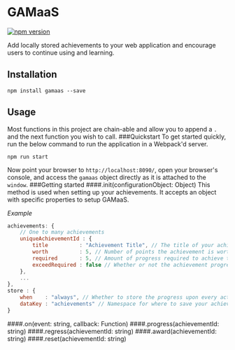 # GAMaaS
[![npm version](https://badge.fury.io/js/gamaas.svg)](https://badge.fury.io/js/gamaas)

Add locally stored achievements to your web application and encourage users to continue using and learning.

Installation
---
```
npm install gamaas --save
```

Usage
---
Most functions in this project are chain-able and allow you to append a `.` and the next function you wish to call.
###Quickstart
To get started quickly, run the below command to run the application in a Webpack'd server.

```
npm run start
```
Now point your browser to `http://localhost:8090/`, open your browser's console, and access the `gamaas` object directly as it is attached to the `window`.
###Getting started
####.init(configurationObject: Object)
This method is used when setting up your achievements. It accepts an object with specific properties to setup GAMaaS.

*Example*
```javascript
achievements: {
    // One to many achievements
    uniqueAchievementId : {
        title          : "Achievement Title", // The title of your achievement
        worth          : 5, // Number of points the achievement is worth
        required       : 5, // Amount of progress required to achieve the achievement
        exceedRequired : false // Whether or not the achievement progress can exceed what is required
    },
    ...
},
store : {
    when    : "always", // Whether to store the progress upon every action or when you call .store()
    dataKey : "achievements" // Namespace for where to save your achievement progress within localStorage
}
```

####.on(event: string, callback: Function)
####.progress(achievementId: string)
####.regress(achievementId: string)
####.award(achievementId: string)
####.reset(achievementId: string)
